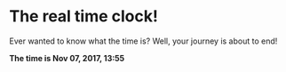 # The real time clock!

Ever wanted to know what the time is? Well, your journey is about to end!

**The time is Nov 07, 2017, 13:55**